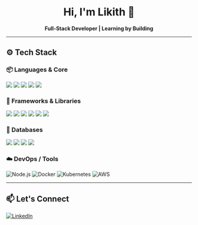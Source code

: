 <div align="center">
  <h1>Hi, I'm Likith 👋</h1>
  <p><strong>Full-Stack Developer | Learning by Building</strong></p>
</div>

<hr/>

<h2>⚙️ Tech Stack</h2>

<h3>📦 Languages & Core</h3>
<p>
  <img src="https://img.shields.io/badge/TypeScript-%23007ACC.svg?style=flat&logo=typescript&logoColor=white" />
  <img src="https://img.shields.io/badge/JavaScript-%23323330.svg?style=flat&logo=javascript&logoColor=%23F7DF1E" />
  <img src="https://img.shields.io/badge/Java-%23ED8B00.svg?style=flat&logo=openjdk&logoColor=white" />
  <img src="https://img.shields.io/badge/HTML5-%23E34F26.svg?style=flat&logo=html5&logoColor=white" />
  <img src="https://img.shields.io/badge/CSS3-%231572B6.svg?style=flat&logo=css3&logoColor=white" />
</p>

<h3>🧰 Frameworks & Libraries</h3>
<p>
  <img src="https://img.shields.io/badge/Next-black?style=flat&logo=next.js&logoColor=white" />
  <img src="https://img.shields.io/badge/React-%2320232a.svg?style=flat&logo=react&logoColor=%2361DAFB" />
  <img src="https://img.shields.io/badge/TailwindCSS-%2338B2AC.svg?style=flat&logo=tailwind-css&logoColor=white" />
  <img src="https://img.shields.io/badge/GraphQL-E10098?style=flat&logo=graphql&logoColor=white" />
  <img src="https://img.shields.io/badge/TanStack_Query-%23FF4154.svg?style=flat&logo=react-query&logoColor=white" />
  <img src="https://img.shields.io/badge/Prisma-%23000000.svg?style=flat&logo=prisma&logoColor=white" />
</p>

<h3>💾 Databases</h3>
<p>
  <img src="https://img.shields.io/badge/PostgreSQL-%23316192.svg?style=flat&logo=postgresql&logoColor=white" />
  <img src="https://img.shields.io/badge/MongoDB-%2347A248.svg?style=flat&logo=mongodb&logoColor=white" />
  <img src="https://img.shields.io/badge/Redis-%23DC382D.svg?style=flat&logo=redis&logoColor=white" />
  <img src="https://img.shields.io/badge/Firebase-%23039BE5.svg?style=flat&logo=firebase" />
</p>

### ☁️ DevOps / Tools  
![Node.js](https://img.shields.io/badge/Node.js-%236DA55F.svg?style=flat&logo=node.js&logoColor=white)
![Docker](https://img.shields.io/badge/Docker-%230db7ed.svg?style=flat&logo=docker&logoColor=white)
![Kubernetes](https://img.shields.io/badge/Kubernetes-%23326CE5.svg?style=flat&logo=kubernetes&logoColor=white)
![AWS](https://img.shields.io/badge/AWS-%23FF9900.svg?style=flat&logo=amazonaws&logoColor=white)


<hr/>

<h2>📫 Let's Connect</h2>
<p>
  <a href="https://linkedin.com/in/likith-kg">
    <img src="https://img.shields.io/badge/LinkedIn-%230077B5.svg?style=flat&logo=linkedin&logoColor=white" alt="LinkedIn" />
  </a>
</p>

